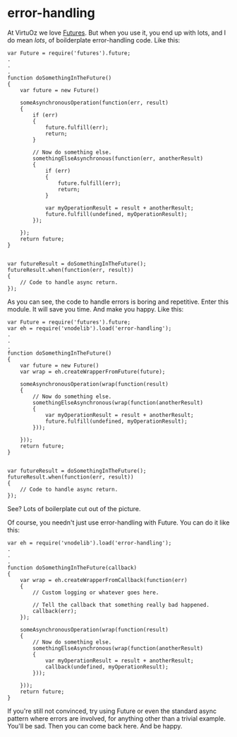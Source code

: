 error-handling
==============

At VirtuOz we love [Futures](https://github.com/coolaj86/futures).  But when you use it, you end up with lots,
and I do mean *lots*, of boilderplate error-handling code.  Like this:

    var Future = require('futures').future;
    .
    .
    .
    function doSomethingInTheFuture()
    {
        var future = new Future()

        someAsynchronousOperation(function(err, result)
        {
            if (err)
            {
                future.fulfill(err);
                return;
            }

            // Now do something else.
            somethingElseAsynchronous(function(err, anotherResult)
            {
                if (err)
                {
                    future.fulfill(err);
                    return;
                }

                var myOperationResult = result + anotherResult;
                future.fulfill(undefined, myOperationResult);
            });

        });
        return future;
    }


    var futureResult = doSomethingInTheFuture();
    futureResult.when(function(err, result))
    {
        // Code to handle async return.
    });

As you can see, the code to handle errors is boring and repetitive.  Enter this module.  It will save you time.  And
make you happy.  Like this:

    var Future = require('futures').future;
    var eh = require('vnodelib').load('error-handling');
    .
    .
    .
    function doSomethingInTheFuture()
    {
        var future = new Future()
        var wrap = eh.createWrapperFromFuture(future);

        someAsynchronousOperation(wrap(function(result)
        {
            // Now do something else.
            somethingElseAsynchronous(wrap(function(anotherResult)
            {
                var myOperationResult = result + anotherResult;
                future.fulfill(undefined, myOperationResult);
            }));

        }));
        return future;
    }


    var futureResult = doSomethingInTheFuture();
    futureResult.when(function(err, result))
    {
        // Code to handle async return.
    });

See?  Lots of boilerplate cut out of the picture.

Of course, you needn't just use error-handling with Future.  You can do it like this:

    var eh = require('vnodelib').load('error-handling');
    .
    .
    .
    function doSomethingInTheFuture(callback)
    {
        var wrap = eh.createWrapperFromCallback(function(err)
        {
            // Custom logging or whatever goes here.

            // Tell the callback that something really bad happened.
            callback(err);
        });

        someAsynchronousOperation(wrap(function(result)
        {
            // Now do something else.
            somethingElseAsynchronous(wrap(function(anotherResult)
            {
                var myOperationResult = result + anotherResult;
                callback(undefined, myOperationResult);
            }));

        }));
        return future;
    }

If you're still not convinced, try using Future or even the standard async pattern where errors are involved, for
anything other than a trivial example.  You'll be sad.  Then you can come back here.  And be happy.